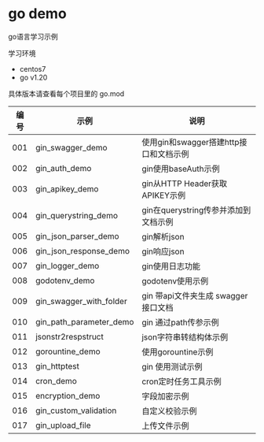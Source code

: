 # go demo

go语言学习示例

学习环境

- centos7
- go v1.20

具体版本请查看每个项目里的 go.mod


| 编号 | 示例                    | 说明                                   |
|------|-------------------------|--------------------------------------|
| 001  | gin_swagger_demo        | 使用gin和swagger搭建http接口和文档示例 |
| 002  | gin_auth_demo           | gin使用baseAuth示例                    |
| 003  | gin_apikey_demo         | gin从HTTP Header获取APIKEY示例         |
| 004  | gin_querystring_demo    | gin在querystring传参并添加到文档示例   |
| 005  | gin_json_parser_demo    | gin解析json                            |
| 006  | gin_json_response_demo  | gin响应json                            |
| 007  | gin_logger_demo         | gin使用日志功能                        |
| 008  | godotenv_demo           | godotenv使用示例                       |
| 009  | gin_swagger_with_folder | gin 带api文件夹生成 swagger 接口文档   |
| 010  | gin_path_parameter_demo | gin 通过path传参示例                   |
| 011  | jsonstr2respstruct      | json字符串转结构体示例                 |
| 012  | gorountine_demo         | 使用gorountine示例                     |
| 013  | gin_httptest            | gin 使用测试示例                       |
| 014  | cron_demo               | cron定时任务工具示例                   |
| 015  | encryption_demo         | 字段加密示例                           |
| 016  | gin_custom_validation   | 自定义校验示例                         |
| 017  | gin_upload_file         | 上传文件示例                           |
